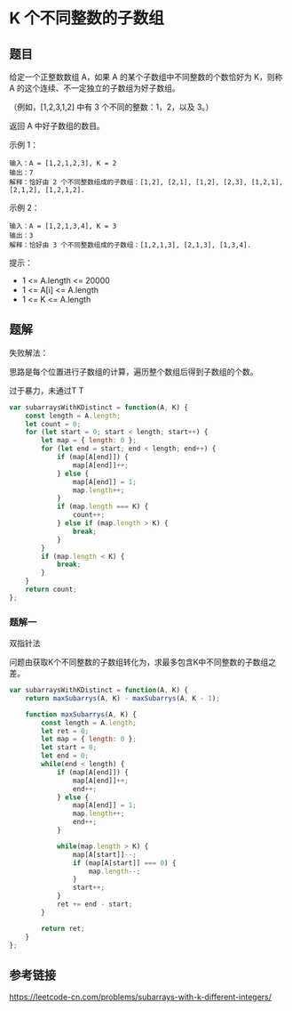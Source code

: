 # K 个不同整数的子数组

## 题目

给定一个正整数数组 A，如果 A 的某个子数组中不同整数的个数恰好为 K，则称 A 的这个连续、不一定独立的子数组为好子数组。

（例如，[1,2,3,1,2] 中有 3 个不同的整数：1，2，以及 3。）

返回 A 中好子数组的数目。

示例 1：

```
输入：A = [1,2,1,2,3], K = 2
输出：7
解释：恰好由 2 个不同整数组成的子数组：[1,2], [2,1], [1,2], [2,3], [1,2,1], [2,1,2], [1,2,1,2].
```


示例 2：

```
输入：A = [1,2,1,3,4], K = 3
输出：3
解释：恰好由 3 个不同整数组成的子数组：[1,2,1,3], [2,1,3], [1,3,4].
```


提示：

- 1 <= A.length <= 20000
- 1 <= A[i] <= A.length
- 1 <= K <= A.length

## 题解

失败解法：

思路是每个位置进行子数组的计算，遍历整个数组后得到子数组的个数。

过于暴力，未通过T T	

```js
var subarraysWithKDistinct = function(A, K) {
    const length = A.length;
    let count = 0;
    for (let start = 0; start < length; start++) {
        let map = { length: 0 };
        for (let end = start; end < length; end++) {
            if (map[A[end]]) {
                map[A[end]]++;
            } else {
                map[A[end]] = 1;
                map.length++;
            }
            if (map.length === K) {
                count++;
            } else if (map.length > K) {
                break;
            }
        }
        if (map.length < K) {
            break;
        }
    }
    return count;
};
```

### 题解一

双指针法

问题由获取K个不同整数的子数组转化为，求最多包含K中不同整数的子数组之差。

```js
var subarraysWithKDistinct = function(A, K) {
    return maxSubarrys(A, K) - maxSubarrys(A, K - 1);

    function maxSubarrys(A, K) {
        const length = A.length;
        let ret = 0;
        let map = { length: 0 };
        let start = 0;
        let end = 0;
        while(end < length) {
            if (map[A[end]]) {
                map[A[end]]++;
                end++;
            } else {
                map[A[end]] = 1;
                map.length++;
                end++;
            }

            while(map.length > K) {
                map[A[start]]--;
                if (map[A[start]] === 0) {
                    map.length--;
                }
                start++;
            }
            ret += end - start;
        }

        return ret;
    }
};
```

## 参考链接

https://leetcode-cn.com/problems/subarrays-with-k-different-integers/

